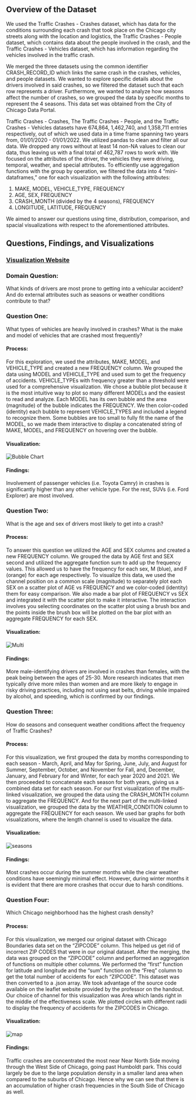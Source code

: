 ## Overview of the Dataset

We used the Traffic Crashes - Crashes dataset, which has data for the conditions surrounding each crash that took place on the Chicago city streets along with the location and logistics, the Traffic Crashes - People dataset, which contains data about the people involved in the crash, and the Traffic Crashes - Vehicles dataset, which has information regarding the vehicles involved in the traffic crash. 

We merged the three datasets using the common identifier CRASH\_RECORD\_ID which links the same crash in the crashes, vehicles, and people datasets. We wanted to explore specific details about the drivers involved in said crashes, so we filtered the dataset such that each row represents a driver. Furthermore, we wanted to analyze how seasons affect the number of crashes, so we grouped the data by specific months to represent the 4 seasons. This data set was obtained from the City of Chicago Data Portal.

Traffic Crashes - Crashes, The Traffic Crashes - People, and the Traffic Crashes - Vehicles datasets have 674,864, 1,462,740, and 1,358,711 entries respectively, out of which we used data in a time frame spanning two years from, 01/01/2020 - 01/01/2022. We utilized pandas to clean and filter all our data. We dropped any rows without at least 14 non-NA values to clean our data, thus leaving us with a final total of 462,787 rows to work with. We focused on the attributes of the driver, the vehicles they were driving, temporal, weather, and special attributes. To efficiently use aggregation functions with the group by operation, we filtered the data into 4 “mini-dataframes,” one for each visualization with the following attributes:

1. MAKE, MODEL, VEHICLE\_TYPE, FREQUENCY
2. AGE, SEX, FREQUENCY
3. CRASH\_MONTH (divided by the 4 seasons), FREQUENCY
4. LONGITUDE, LATITUDE, FREQUENCY

We aimed to answer our questions using time, distribution, comparison, and spacial visualizations with respect to the aforementioned attributes.


## Questions, Findings, and Visualizations

### [Visualization Website](https://vrawal3.github.io/index.html)

### Domain Question: 
What kinds of drivers are most prone to getting into a vehicular accident? And do external attributes such as seasons or weather conditions contribute to that?

### Question One:
What types of vehicles are heavily involved in crashes? What is the make and model of vehicles that are crashed most frequently? 

#### Process:
For this exploration, we used the attributes, MAKE, MODEL, and VEHICLE\_TYPE and created a new FREQUENCY column. We grouped the data using MODEL and VEHICLE\_TYPE and used sum to get the frequency of accidents. VEHICLE\_TYPEs with frequency greater than a threshold were used for a comprehensive visualization. We chose a bubble plot because it is the most intuitive way to plot so many different MODELs and the easiest to read and analyze. Each MODEL has its own bubble and the area (magnitude) of the bubble indicates the FREQUENCY. We then color-coded (identity) each bubble to represent VEHICLE\_TYPES and included a legend to recognize them. Some bubbles are too small to fully fit the name of the MODEL, so we made them interactive to display a concatenated string of MAKE, MODEL, and FREQUENCY on hovering over the bubble.

#### Visualization:

![Bubble Chart](Bubble.png)

#### Findings:
Involvement of passenger vehicles (i.e. Toyota Camry) in crashes is significantly higher than any other vehicle type. For the rest, SUVs (i.e. Ford Explorer) are most involved.


### Question Two:
What is the age and sex of drivers most likely to get into a crash?

#### Process:
To answer this question we utilized the AGE and SEX columns and created a new FREQUENCY column. We grouped the data by AGE first and SEX second and utilized the aggregate function sum to add up the frequency values. This allowed us to have the frequency for each sex, M (blue), and F (orange) for each age respectively. To visualize this data, we used the channel position on a common scale (magnitude) to separately plot each SEX on a scatter plot of AGE vs FREQUENCY and we color-coded (identity) them for easy comparison. We also made a bar plot of FREQUENCY vs SEX and integrated it with the scatter plot to make it interactive. The interaction involves you selecting coordinates on the scatter plot using a brush box and the points inside the brush box will be plotted on the bar plot with an aggregate FREQUENCY for each SEX.


#### Visualization:

![Multi](Multi.png)

#### Findings: 
More male-identifying drivers are involved in crashes than females, with the peak being between the ages of 25-30.
More research indicates that men typically drive more miles than women and are more likely to engage in risky driving practices, including not using seat belts, driving while impaired by alcohol, and speeding, which is confirmed by our findings.


### Question Three:
How do seasons and consequent weather conditions affect the frequency of Traffic Crashes?

#### Process:
For this visualization, we first grouped the data by months corresponding to each season - March, April, and May for Spring, June, July, and August for Summer, September, October, and November for Fall, and, December, January, and February for and Winter, for each year 2020 and 2021. We then proceeded to concatenate each season for both years, giving us a combined data set for each season. For our first visualization of the multi-linked visualization, we grouped the data using the CRASH\_MONTH  column to aggregate the FREQUENCY. And for the next part of the multi-linked visualization, we grouped the data by the WEATHER\_CONDITION column to aggregate the FREQUENCY for each season. We used bar graphs for both visualizations, where the length channel is used to visualize the data.

#### Visualization:

![seasons](season.png)

#### Findings: 
Most crashes occur during the summer months while the clear weather conditions have seemingly minimal effect. However, during winter months it is evident that there are more crashes that occur due to harsh conditions.

### Question Four:
Which Chicago neighborhood has the highest crash density?

#### Process:
For this visualization, we merged our original dataset with Chicago Boundaries data set on the “ZIPCODE” column. This helped us get rid of incorrect ZIP CODES that were in our original dataset. After the merging, the data was grouped on the “ZIPCODE” column and performed an aggregation of functions on multiple other columns. We performed the “first” function for latitude and longitude and the “sum” function on the “Freq” column to get the total number of accidents for each “ZIPCODE”. This dataset was then converted to a .json array. We took advantage of the source code available on the leaflet website provided by the professor on the handout. Our choice of channel for this visualization was Area which lands right in the middle of the effectiveness scale. We plotted circles with different radii to display the frequency of accidents for the ZIPCODES in Chicago.

#### Visualization:

![map](map.png)

#### Findings: 
Traffic crashes are concentrated the most near Near North Side moving through the West Side of Chicago, going past Humboldt park. This could largely be due to the large population density in a smaller land area when compared to the suburbs of Chicago. Hence why we can see that there is an accumulation of higher crash frequencies in the South Side of Chicago as well.